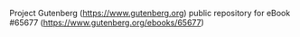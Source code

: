 Project Gutenberg (https://www.gutenberg.org) public repository for
eBook #65677 (https://www.gutenberg.org/ebooks/65677)
